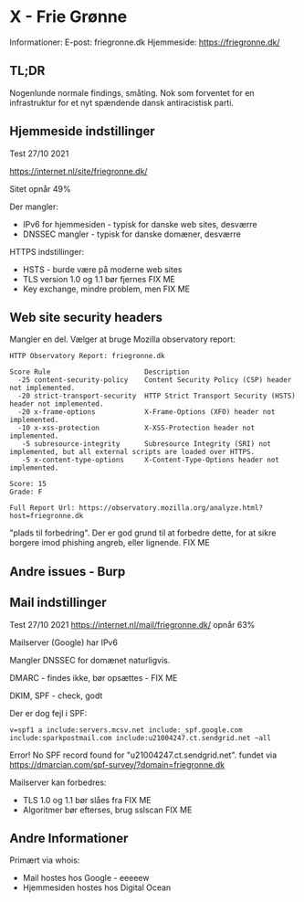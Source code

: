 


# X - Frie Grønne

Informationer:
E-post: friegronne.dk
Hjemmeside: https://friegronne.dk/


## TL;DR

Nogenlunde normale findings, småting. Nok som forventet for en infrastruktur for et nyt spændende dansk antiracistisk parti.

## Hjemmeside indstillinger

Test 27/10 2021

https://internet.nl/site/friegronne.dk/

Sitet opnår 49%

Der mangler:
* IPv6 for hjemmesiden - typisk for danske web sites, desværre
* DNSSEC mangler - typisk for danske domæner, desværre

HTTPS indstillinger:

* HSTS - burde være på moderne web sites
* TLS version 1.0 og 1.1 bør fjernes FIX ME
* Key exchange, mindre problem, men FIX ME


## Web site security headers

Mangler en del. Vælger at bruge Mozilla observatory report:

```
HTTP Observatory Report: friegronne.dk

Score Rule                       Description
  -25 content-security-policy    Content Security Policy (CSP) header not implemented.
  -20 strict-transport-security  HTTP Strict Transport Security (HSTS) header not implemented.
  -20 x-frame-options            X-Frame-Options (XFO) header not implemented.
  -10 x-xss-protection           X-XSS-Protection header not implemented.
   -5 subresource-integrity      Subresource Integrity (SRI) not implemented, but all external scripts are loaded over HTTPS.
   -5 x-content-type-options     X-Content-Type-Options header not implemented.

Score: 15
Grade: F

Full Report Url: https://observatory.mozilla.org/analyze.html?host=friegronne.dk
```

"plads til forbedring". Der er god grund til at forbedre dette, for at sikre borgere imod phishing angreb, eller lignende. FIX ME

## Andre issues - Burp


## Mail indstillinger

Test 27/10 2021
https://internet.nl/mail/friegronne.dk/ opnår 63%

Mailserver (Google) har IPv6

Mangler DNSSEC for domænet naturligvis.

DMARC - findes ikke, bør opsættes - FIX ME

DKIM, SPF - check, godt

Der er dog fejl i SPF:
```
v=spf1 a include:servers.mcsv.net include:_spf.google.com include:sparkpostmail.com include:u21004247.ct.sendgrid.net ~all
```


Error! No SPF record found for "u21004247.ct.sendgrid.net".
 fundet via https://dmarcian.com/spf-survey/?domain=friegronne.dk

Mailserver kan forbedres:
* TLS 1.0 og 1.1 bør slåes fra FIX ME
* Algoritmer bør efterses, brug sslscan FIX ME

## Andre Informationer

Primært via whois:

* Mail hostes hos Google - eeeeew
* Hjemmesiden hostes hos Digital Ocean
